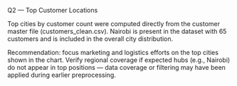 Q2 — Top Customer Locations

Top cities by customer count were computed directly from the customer master file (customers_clean.csv). Nairobi is present in the dataset with 65 customers and is included in the overall city distribution.

Recommendation: focus marketing and logistics efforts on the top cities shown in the chart. Verify regional coverage if expected hubs (e.g., Nairobi) do not appear in top positions — data coverage or filtering may have been applied during earlier preprocessing.
